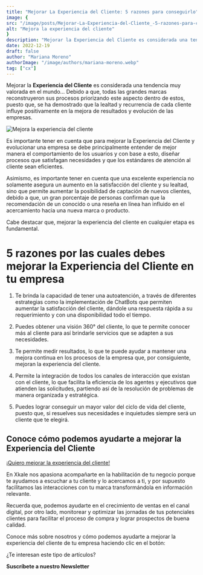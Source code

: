 ```yaml
---
title: "Mejorar La Experiencia del Cliente: 5 razones para conseguirlo"
image: {
src: "/image/posts/Mejorar-La-Experiencia-del-Cliente_-5-razones-para-conseguirlo-1024x576.webp",
alt: "Mejora la experiencia del cliente"
}
description: "Mejorar la Experiencia del Cliente es considerada una tendencia muy valorada en el mundo… Debido a que, todas las grandes marcas reconstruyeron sus procesos priorizando este aspecto dentro de estos, puesto que, se ha demostrado que la lealtad y recurrencia de cada cliente influye positivamente en la mejora de resultados y evolución de las empresas."
date: 2022-12-19
draft: false
author: "Mariana Moreno"
authorImage: "/image/authors/mariana-moreno.webp"
tag: ["cx"]
---
```

Mejorar la **Experiencia del Cliente** es considerada una tendencia muy valorada en el mundo… Debido a que, todas las grandes marcas reconstruyeron sus procesos priorizando este aspecto dentro de estos, puesto que, se ha demostrado que la lealtad y recurrencia de cada cliente influye positivamente en la mejora de resultados y evolución de las empresas.

![Mejora la experiencia del cliente](/image/posts/Mejorar-La-Experiencia-del-Cliente_-5-razones-para-conseguirlo-1024x576.webp)

Es importante tener en cuenta que para mejorar la Experiencia del Cliente y evolucionar una empresa se debe principalmente entender de mejor manera el comportamiento de los usuarios y con base a esto, diseñar procesos que satisfagan necesidades y que los estándares de atención al cliente sean eficientes.

Asimismo, es importante tener en cuenta que una excelente experiencia no solamente asegura un aumento en la satisfacción del cliente y su lealtad, sino que permite aumentar la posibilidad de captación de nuevos clientes, debido a que, un gran porcentaje de personas confirman que la recomendación de un conocido o una reseña en línea han influido en el acercamiento hacia una nueva marca o producto.

Cabe destacar que, mejorar la experiencia del cliente en cualquier etapa es fundamental.

# 5 razones por las cuales debes mejorar la Experiencia del Cliente en tu empresa
1. Te brinda la capacidad de tener una autoatención, a través de diferentes estrategias como la implementación de ChatBots que permiten aumentar la satisfacción del cliente, dándole una respuesta rápida a su requerimiento y con una disponibilidad todo el tiempo.

2. Puedes obtener una visión 360° del cliente, lo que te permite conocer más al cliente para así brindarle servicios que se adapten a sus necesidades.

3. Te permite medir resultados, lo que te puede ayudar a mantener una mejora continua en los procesos de la empresa que, por consiguiente, mejoran la experiencia del cliente.

4. Permite la integración de todos los canales de interacción que existan con el cliente, lo que facilita la eficiencia de los agentes y ejecutivos que atienden las solicitudes, partiendo así de la resolución de problemas de manera organizada y estratégica.

5. Puedes lograr conseguir un mayor valor del ciclo de vida del cliente, puesto que, si resuelves sus necesidades e inquietudes siempre será un cliente que te elegirá.

## Conoce cómo podemos ayudarte a mejorar la Experiencia del Cliente

[¡Quiero mejorar la experiencia del cliente!](/experiencia-del-cliente)

En Xkale nos apasiona acompañarte en la habilitación de tu negocio porque te ayudamos a escuchar a tu cliente y lo acercamos a ti, y por supuesto facilitamos las interacciones con tu marca transformándola en información relevante.

Recuerda que, podemos ayudarte en el crecimiento de ventas en el canal digital, por otro lado, monitorear y optimizar las jornadas de tus potenciales clientes para facilitar el proceso de compra y lograr prospectos de buena calidad.

Conoce más sobre nosotros y cómo podemos ayudarte a mejorar la experiencia del cliente de tu empresa haciendo clic en el botón:

¿Te interesan este tipo de artículos?

**Suscríbete a nuestro Newsletter**